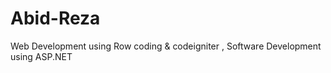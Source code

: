 # Abid-Reza
Web Development  using Row coding &amp; codeigniter , Software Development using ASP.NET
